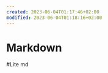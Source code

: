 ```yaml
---
created: 2023-06-04T01:17:46+02:00
modified: 2023-06-04T01:18:16+02:00
---
```


# Markdown

#Lite md
